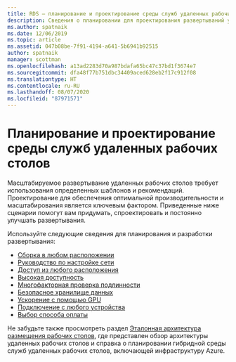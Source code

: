 ```yaml
---
title: RDS — планирование и проектирование среды служб удаленных рабочих столов
description: Сведения о планировании для проектирования развертываний удаленных рабочих столов.
ms.author: spatnaik
ms.date: 12/06/2019
ms.topic: article
ms.assetid: 047b08be-7f91-4194-a641-5b6941b92515
author: spatnaik
manager: scottman
ms.openlocfilehash: a13ad2283d70a987bdafa65bc47c37bd1f3674e7
ms.sourcegitcommit: dfa48f77b751dbc34409aced628eb2f17c912f08
ms.translationtype: HT
ms.contentlocale: ru-RU
ms.lasthandoff: 08/07/2020
ms.locfileid: "87971571"
---
```

# <a name="plan-and-design-your-remote-desktop-services-environment"></a>Планирование и проектирование среды служб удаленных рабочих столов

Масштабируемое развертывание удаленных рабочих столов требует использования определенных шаблонов и рекомендаций.
Проектирование для обеспечения оптимальной производительности и масштабирования является ключевым фактором. Приведенные ниже сценарии помогут вам придумать, спроектировать и постоянно улучшать развертывания.

Используйте следующие сведения для планирования и разработки развертывания:

- [Сборка в любом расположении](rds-plan-build-anywhere.md)
- [Руководство по настройке сети](network-guidance.md)
- [Доступ из любого расположения](rds-plan-access-from-anywhere.md)
- [Высокая доступность](rds-plan-high-availability.md)
- [Многофакторная проверка подлинности](rds-plan-mfa.md)
- [Безопасное хранилище данных](rds-plan-secure-data-storage.md)
- [Ускорение с помощью GPU](rds-graphics-virtualization.md)
- [Подключение с любого устройства](rds-plan-connect-from-any-device.md)
- [Выбор способа оплаты](rds-plan-choose-how-you-pay.md)

Не забудьте также просмотреть раздел [Эталонная архитектура размещения рабочих столов](desktop-hosting-reference-architecture.md), где представлен обзор архитектуры удаленных рабочих столов и справка о планировании гибридной среды служб удаленных рабочих столов, включающей инфраструктуру Azure.
